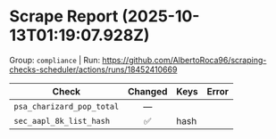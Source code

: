 # Scrape Report (2025-10-13T01:19:07.928Z)

Group: `compliance`  |  Run: https://github.com/AlbertoRoca96/scraping-checks-scheduler/actions/runs/18452410669

| Check | Changed | Keys | Error |
|---|:---:|:--|:--|
| `psa_charizard_pop_total` | — |  |  |
| `sec_aapl_8k_list_hash` | ✅ | hash |  |

